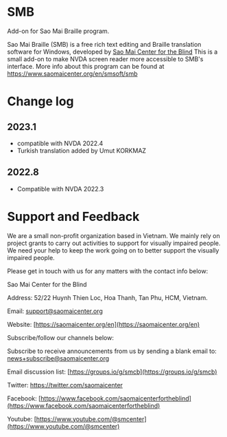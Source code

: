 # SMB
Add-on for Sao Mai Braille program.

Sao Mai Braille (SMB) is a free rich text editing and Braille translation software for Windows, developed by [Sao Mai Center for the Blind](https://www.saomaicenter.org/en)
This is a small add-on to make NVDA screen reader more accessible to SMB's interface.
More info about this program can be found at <https://www.saomaicenter.org/en/smsoft/smb>

# Change log
## 2023.1
- compatible with NVDA 2022.4
- Turkish translation added by Umut KORKMAZ

## 2022.8
- Compatible with NVDA 2022.3

# Support and Feedback

We are a small non-profit organization based in Vietnam. We mainly rely on project grants to carry out activities to support for visually impaired people. We need your help to keep the work going on to better support the visually impaired people.

Please get in touch with us for any matters with the contact info below:

Sao Mai Center for the Blind

Address: 52/22 Huynh Thien Loc, Hoa Thanh, Tan Phu, HCM, Vietnam.

Email: [support@saomaicenter.org](mailto:support@saomaicenter.org)

Website: [https://saomaicenter.org/en](https://saomaicenter.org/en)

Subscribe/follow our channels below:

Subscribe to receive announcements from us by sending a blank email to: news+subscribe@saomaicenter.org

Email discussion list: [https://groups.io/g/smcb](https://groups.io/g/smcb)

Twitter: https://twitter.com/saomaicenter

Facebook: [https://www.facebook.com/saomaicenterfortheblind](https://www.facebook.com/saomaicenterfortheblind)

Youtube: [https://www.youtube.com/@smcenter](https://www.youtube.com/@smcenter)